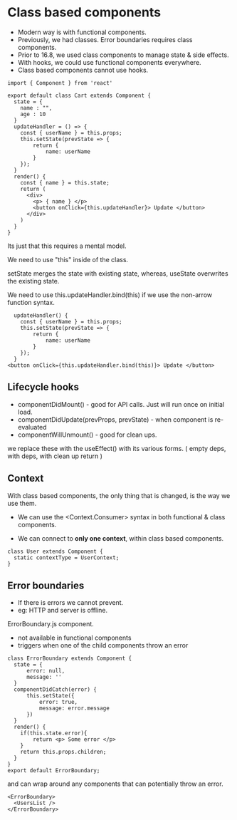 # Class based components

- Modern way is with functional components.
- Previously, we had classes. Error boundaries requires class components.
- Prior to 16.8, we used class components to manage state & side effects.
- With hooks, we could use functional components everywhere.
- Class based components cannot use hooks.

```
import { Component } from 'react'

export default class Cart extends Component {
  state = {
    name : "",
    age : 10
  }
  updateHandler = () => {
    const { userName } = this.props;
    this.setState(prevState => {
        return {
            name: userName
        }
    });
  }
  render() {
    const { name } = this.state;
    return (
      <div>
        <p> { name } </p>
        <button onClick={this.updateHandler}> Update </button>
      </div>
    )
  }
}

```

Its just that this requires a mental model.

We need to use "this" inside of the class.

setState merges the state with existing state, whereas, useState overwrites the existing state.

We need to use this.updateHandler.bind(this) if we use the non-arrow function syntax.

```
  updateHandler() {
    const { userName } = this.props;
    this.setState(prevState => {
        return {
            name: userName
        }
    });
  }
<button onClick={this.updateHandler.bind(this)}> Update </button>
```

## Lifecycle hooks

- componentDidMount() - good for API calls. Just will run once on initial load.
- componentDidUpdate(prevProps, prevState) - when component is re-evaluated
- componentWillUnmount() - good for clean ups.

we replace these with the useEffect() with its various forms.
( empty deps, with deps, with clean up return )

## Context

With class based components, the only thing that is changed, is the way we use them.

- We can use the <Context.Consumer> syntax in both functional & class components.

- We can connect to **only one context**, within class based components.

```
class User extends Component {
  static contextType = UserContext;
}
```

## Error boundaries

- If there is errors we cannot prevent.
- eg: HTTP and server is offline.

ErrorBoundary.js component.

- not available in functional components
- triggers when one of the child components throw an error

```
class ErrorBoundary extends Component {
  state = {
      error: null,
      message: ''
  }
  componentDidCatch(error) {
      this.setState({
          error: true,
          message: error.message
      })
  }
  render() {
    if(this.state.error){
        return <p> Some error </p>
    }
    return this.props.children;
  }
}
export default ErrorBoundary;
```

and can wrap around any components that can potentially throw an error.

```
<ErrorBoundary>
  <UsersList />
</ErrorBoundary>
```
